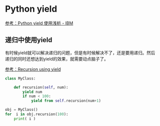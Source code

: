 # Python yield

[参考：Python yield 使用浅析 - IBM](https://www.ibm.com/developerworks/cn/opensource/os-cn-python-yield/index.html)


## 递归中使用yield

有时候yield就可以解决递归的问题，但是有时候解决不了，还是要用递归。然后递归的同时还想达到yield的效果，就需要动点脑子了。

[参考：Recursion using yield](https://stackoverflow.com/questions/8991840/recursion-using-yield)

```py
class MyClass:

    def recursion(self, num):
        yield num
        if num < 100:
            yield from self.recursion(num+1)

obj = MyClass()
for  i in obj.recursion(100):
    print( i )
```